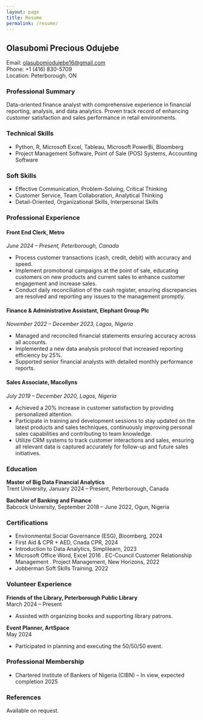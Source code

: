 ```yaml
---
layout: page
title: Resume
permalink: /resume/
---
```


## Olasubomi Precious Odujebe  
Email: [olasubomiodujebe16@gmail.com](mailto:olasubomiodujebe16@gmail.com)  
Phone: +1 (416) 830-5709  
Location: Peterborough, ON

### Professional Summary
Data-oriented finance analyst with comprehensive experience in financial reporting, analysis, and data analytics. Proven track record of enhancing customer satisfaction and sales performance in retail environments.

### Technical Skills
- Python, R, Microsoft Excel, Tableau, Microsoft PowerBi, Bloomberg
- Project Management Software, Point of Sale (POS) Systems, Accounting Software

### Soft Skills
- Effective Communication, Problem-Solving, Critical Thinking
- Customer Service, Team Collaboration, Analytical Thinking
- Detail-Oriented, Organizational Skills, Interpersonal Skills

### Professional Experience

#### Front End Clerk, Metro
*June 2024 – Present, Peterborough, Canada*  
- Process customer transactions (cash, credit, debit) with accuracy and speed.
- Implement promotional campaigns at the point of sale, educating customers on new products and current sales to enhance customer engagement and increase sales.
- Conduct daily reconciliation of the cash register, ensuring discrepancies are resolved and reporting any issues to the management promptly.

#### Finance & Administrative Assistant, Elephant Group Plc
*November 2022 – December 2023, Lagos, Nigeria*  
- Managed and reconciled financial statements ensuring accuracy across all accounts.
- Implemented a new data analysis protocol that increased reporting efficiency by 25%.
- Supported senior financial analysts with detailed monthly performance reports.

#### Sales Associate, Macollyns
*July 2019 – December 2020, Lagos, Nigeria*  
- Achieved a 20% increase in customer satisfaction by providing personalized attention.  
- Participate in training and development sessions to stay updated on the latest products and sales techniques, continuously improving personal sales capabilities and contributing to team knowledge.
- Utilize CRM systems to track customer interactions and sales, ensuring all relevant data is captured accurately for follow-up and future sales initiatives.

### Education

**Master of Big Data Financial Analytics**  
Trent University, January 2024 – Present, Peterborough, Canada  

**Bachelor of Banking and Finance**  
Babcock University, September 2018 – June 2022, Ogun, Nigeria  

### Certifications
- Environmental Social Governance (ESG), Bloomberg, 2024
- First Aid & CPR + AED, Cnada CPR,  2024
- Introduction to Data Analytics, Simplilearn, 2023
- Microsoft Office Word, Excel 2016 . EC-Council Customer Relationship Management . Project Management, New Horizons, 2022
- Jobberman Soft Skills Training, 2022

### Volunteer Experience

**Friends of the Library, Peterborough Public Library**  
March 2024 – Present  
- Assisted with organizing books and supporting library patrons.  

**Event Planner, ArtSpace**  
May 2024  
- Participated in planning and executing the 50/50/50 event.

### Professional Membership
- Chartered Institute of Bankers of Nigeria (CIBN) – In view, expected completion 2025

### References
Available on request.
